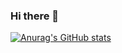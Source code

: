 ### Hi there 👋

[![Anurag's GitHub stats](https://github-readme-stats.vercel.app/api?username=bignibba01)](https://github.com/anuraghazra/github-readme-stats)

<!--
**bignibba01/bignibba01** is a ✨ _special_ ✨ repository because its `README.md` (this file) appears on your GitHub profile.

Here are some ideas to get you started:

- 🔭 I’m currently working on ...
- 🌱 I’m currently learning ...
- 👯 I’m looking to collaborate on ...
- 🤔 I’m looking for help with ...
- 💬 Ask me about ...
- 📫 How to reach me: ...
- 😄 Pronouns: ...
- ⚡ Fun fact: ...
-->
